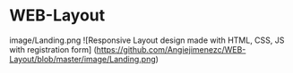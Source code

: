 
# WEB-Layout

image/Landing.png
![Responsive Layout design made with HTML, CSS, JS with registration form]
(https://github.com/Angiejimenezc/WEB-Layout/blob/master/image/Landing.png)

